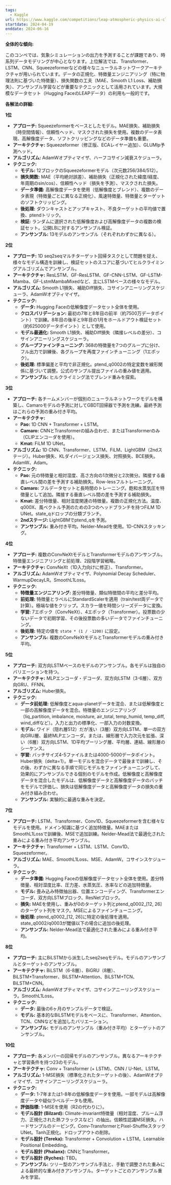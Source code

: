 ```yaml
---
tags:
  - Kaggle
url: https://www.kaggle.com/competitions/leap-atmospheric-physics-ai-climsim
startdate: 2024-04-19
enddate: 2024-06-16
---
```

**全体的な傾向:**

このコンペでは、気象シミュレーションの出力を予測することが課題であり、時系列データモデリングが中心となります。上位解法では、Transformer、LSTM、CNN、Squeezeformerなどの様々なニューラルネットワークアーキテクチャが用いられています。データの正規化、特徴量エンジニアリング（特に物理法則に基づいた特徴量）、損失関数の工夫（MAE、Smooth L1 Loss、補助損失）、アンサンブル学習などが重要なテクニックとして活用されています。大規模なデータセット（Hugging FaceのLEAPデータ）の利用も一般的です。

**各解法の詳細:**

**1位**

- **アプローチ:** Squeezeformerをベースとしたモデル。MAE損失、補助損失（時空間情報）、信頼性ヘッド、マスクされた損失を使用。複数のデータ表現、高解像度データ、ソフトクリッピングなどのデータ準備も重要。
- **アーキテクチャ:** Squeezeformer（修正版、ECAレイヤー追加）、GLUMlp予測ヘッド。
- **アルゴリズム:** AdamWオプティマイザ、ハーフコサイン減衰スケジューラ。
- **テクニック:**
    - **モデル:** 12ブロックのSqueezeformerモデル（次元数256/384/512）。
    - **損失関数:** MAE（平均絶対誤差）、補助損失（正規化された緯度/経度、年周期のsin/cos）、信頼性ヘッド（損失を予測）、マスクされた損失。
    - **データ準備:** 高解像度データを使用（低解像度とブレンド）、複数のデータ表現（特徴量ごとに異なる正規化）、風速特徴量、特徴量とターゲットのソフトクリッピング。
    - **後処理:** ダウンキャストとアップキャスト、不良ターゲットの平均値で置換、ptendトリック。
    - **検証:** ランダムに選択された低解像度および高解像度データの複数の検証セット。公開LBに対するアンサンブル検証。
    - **アンサンブル:** 13モデルのアンサンブル（それぞれわずかに異なる）。

**2位**

- **アプローチ:** 1D seq2seqマルチターゲット回帰タスクとして問題を捉え、様々なモデル構造を訓練し、検証セットのスコアに基づいてヒルクライミングアルゴリズムでアンサンブル。
- **アーキテクチャ:** ResLSTM、GF-ResLSTM、GF-CNN-LSTM、GF-LSTM-Mamba、GF-LstmMambaMixedなど、主にLSTMベースの様々なモデル。
- **アルゴリズム:** Smooth L1損失、補助Diff損失、コサインアニーリングスケジューラ、AdamWオプティマイザ。
- **テクニック:**
    - **データ:** Hugging Faceの低解像度データセット全体を使用。
    - **クロスバリデーション:** 最初の7年と8年目の前半（約7500万データポイント）で訓練。8年目の後半と9年目の1月をホールドアウト検証セット（約625000データポイント）として使用。
    - **モデル最適化:** Smooth L1損失、補助Diff損失（隣接レベルの差分）、コサインアニーリングスケジューラ。
    - **グループファインチューニング:** 368の特徴量を7つのグループに分け、フル出力で訓練後、各グループを再度ファインチューニング（1エポック）。
    - **後処理:** 標準偏差と平均で非正規化。ptend_q0002の特定変数を線形関係に基づいて調整。公式のサンプル提出ファイルの重み値を適用。
    - **アンサンブル:** ヒルクライミング法でブレンド重みを探索。

**3位**

- **アプローチ:** 各チームメンバーが個別のニューラルネットワークモデルを構築し、Camaroモデルの予測に対してGBDT回帰器で予測を洗練。最終予測はこれらの予測の重み付き平均。
- **アーキテクチャ:**
    - **Pao:** 1D CNN + Transformer + LSTM。
    - **Camaro:** CNNとTransformerの組み合わせ、またはTransformerのみ（CLIPエンコーダを使用）。
    - **Kmat:** FiLM 1D UNet。
- **アルゴリズム:** 1D CNN、Transformer、LSTM、FiLM、LightGBM（2ndステージ）。Huber損失、KLダイバージェンス損失、対照損失、BCE損失。AdamW、Adam。
- **テクニック:**
    - **Pao:** 元の特徴量と相対湿度、高さ方向の1次微分と2次微分。隣接する垂直レベル間の差を予測する補助損失。Row-lessフルトレーニング。
    - **Camaro:** フルデータセットと長時間のトレーニング。飽和水蒸気圧を特徴量として追加。隣接する垂直レベル間の差を予測する補助損失。
    - **Kmat:** 差分特徴量、相対湿度関連の特徴量。複数の正規化方法。温度、q000X、風ベクトル予測のための3つのヘッドブランチを持つFiLM 1D UNet。state_qドロップの分類ブランチ。
    - **2ndステージ:** LightGBMでptend_qを予測。
    - **アンサンブル:** 重み付き平均。Nelder-Meadを使用。1D-CNNスタッキング。

**4位**

- **アプローチ:** 複数のConvNeXtモデルとTransformerモデルのアンサンブル。特徴量エンジニアリングと前処理、2段階学習戦略。
- **アーキテクチャ:** ConvNeXt（1D入力向けに修正）、Transformer。
- **アルゴリズム:** AdamWオプティマイザ、Polynomial Decay Scheduler、WarmupDecayLR。SmoothL1Loss。
- **テクニック:**
    - **特徴量エンジニアリング:** 差分特徴量、類似特徴間の平均と差分平均。
    - **前処理:** 特徴量とラベルにStandardScalerを適用（train/test両データで計算）。極端な値をクリップ。スカラー値を時間シリーズデータに変換。
    - **学習:** 7エポック（ConvNeXt）、4エポック（Transformer）。投票数の少ないデータで初期学習、その後投票数の多いデータでファインチューニング。
    - **後処理:** 特定の値を `state * (1 / -1200)` に設定。
    - **アンサンブル:** 複数のConvNeXtモデルとTransformerモデルの重み付き平均。

**5位**

- **アプローチ:** 双方向LSTMベースのモデルのアンサンブル。各モデルは独自のバリエーションを持つ。
- **アーキテクチャ:** MLPエンコーダ・デコーダ、双方向LSTM（3-6層）、双方向GRU、FFNN。
- **アルゴリズム:** Huber損失。
- **テクニック:**
    - **データ前処理:** 低解像度とaqua-planetデータを混合、または低解像度と一部の高解像度データを混合。特徴量のエンジニアリング（liq_partition, imbalance, moisture, air_total, temp_humid, temp_diff, wind_diffなど）。入力と出力の標準化、一部入力の対数変換。
    - **モデル:** ワイド（隠れ層512）だが浅い（3層）双方向LSTM、単一の双方向GRU層、最終MLPエンコーダ。または、線形層で入力次元を拡張、深い（6層）双方向LSTM、1D平均プーリング層、平均層、連結、線形層のシーケンス。
    - **学習:** バッチサイズ4-5ファイルまたは4000-5000データポイント。Huber損失（delta=1）。単一モデルを混合データで最後まで訓練し、その後、わずかに異なる手順で同じモデルをファインチューニングして、効果的にアンサンブルできる個別のモデルを作成。低解像度と高解像度データを混合したモデルは、低解像度データと高解像度データのバッチをモデルで評価し、損失は低解像度データと高解像度データの損失の重み付き組み合わせ。
    - **アンサンブル:** 実験的に最適な重みを決定。

**7位**

- **アプローチ:** LSTM、Transformer、Conv1D、Squeezeformerを含む様々なモデルを使用。ドメイン知識に基づく追加特徴量。MAEまたはSmoothL1Lossで訓練後、MSEで追加訓練。Nelder-Mead法で最適化された重みによる重み付き平均アンサンブル。
- **アーキテクチャ:** Transformer + LSTM、LSTM、Conv1D、Squeezeformer。
- **アルゴリズム:** MAE、SmoothL1Loss、MSE、AdamW。コサインスケジューラ。
- **テクニック:**
    - **データ準備:** Hugging Faceの低解像度データセット全体を使用。差分特徴量、相対湿度比率、圧力差、水蒸気圧、氷率などの追加特徴量。
    - **モデル:** 畳み込み特徴抽出器、位置エンコーディング、Transformerエンコーダ、双方向LSTMブロック、ResNetブロック。
    - **損失:** MAEを使用し、重みが0のターゲット列とptend_q0002_[12, 26]のターゲット列をマスク。MSEによるファインチューニング。
    - **後処理:** ptend_q0002_[12, 26]に特定の後処理を適用。state_q0002/q0003が閾値以下の場合に追加の後処理。
    - **アンサンブル:** Nelder-Mead法で最適化された重みによる重み付き平均。

**8位**

- **アプローチ:** 主にBiLSTMから派生したseq2seqモデル。モデルのアンサンブルとターゲットのアンサンブル。
- **アーキテクチャ:** BiLSTM（6-8層）、BiGRU（8層）、BiLSTM+Transformer、BiLSTM+Attention、BiLSTM+TCN、BiLSTM+CNN。
- **アルゴリズム:** AdamWオプティマイザ、コサインアニーリングスケジューラ。SmoothL1Loss。
- **テクニック:**
    - **データ:** 最後の6ヶ月のサンプルデータで検証。
    - **モデル:** 基本的なBiLSTMモデルをベースに、Transformer、Attention、TCN、CNNなどを追加したバリエーション。
    - **アンサンブル:** モデルのアンサンブル（重み付き平均）とターゲットのアンサンブル。

**10位**

- **アプローチ:** 各メンバーの回帰モデルのアンサンブル。異なるアーキテクチャと学習条件を持つ23のモデル。
- **アーキテクチャ:** Conv + Transformer (+ LSTM)、CNN / U-Net、LSTM。
- **アルゴリズム:** 1-MSE損失（標準化されたターゲットの後）、AdamWオプティマイザ、コサインアニーリングスケジューラ。
- **テクニック:**
    - **データ:** 1-7年または1-8年の低解像度データを使用。一部モデルは高解像度データや疑似ラベルデータも使用。
    - **評価指標:** 1-MSEを使用（R2の代わりに）。
    - **モデル設計 (Bilzard):** Climate-invariant特徴量（相対湿度、プルーム浮力、正規化された熱フラックスなど）の抽出。信頼性認識MSE損失。ハードサンプルのドーピング。Conv-TransformerとPixel-ShuffleスタックUNet。Tanh正規化。ドロップアウトの削除。
    - **モデル設計 (Tereka):** Transformer + Convolution + LSTM。Learnable Positional Embedding。
    - **モデル設計 (Phalanx):** CNNとTransformer。
    - **モデル設計 (Ryches):** TBD。
    - **アンサンブル:** ツリー型のアンサンブル手法と、手動で調整された重みによる最終的な重み付きアンサンブル。ターゲットごとのアンサンブル重みを学習。